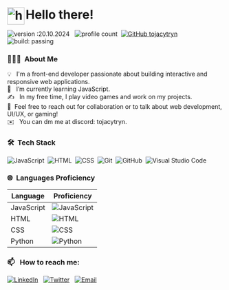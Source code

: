 # <img alt="handwavegif" src="https://user-images.githubusercontent.com/39513876/112366216-8cfe7400-8cfe-11eb-8116-7d3dbae20e97.gif" width='40' align="left"/> Hello there!
![version :20.10.2024](https://img.shields.io/badge/version-20.10.2024-informational) &nbsp;
![profile count](https://komarev.com/ghpvc/?username=tojacytryn)&nbsp;
[![GitHub tojacytryn](https://img.shields.io/github/followers/tojacytryn?label=follow&style=social)](https://github.com/tojacytryn)&nbsp;
![build: passing](https://img.shields.io/badge/build-passing-success)

### 👨🏻‍💻 &nbsp;About Me

💡 &nbsp; I'm a front-end developer passionate about building interactive and responsive web applications. \
🌱 &nbsp; I’m currently learning JavaScript. \
✍️ &nbsp; In my free time, I play video games and work on my projects.\
💬 &nbsp;Feel free to reach out for collaboration or to talk about web development, UI/UX, or gaming!\
✉️ &nbsp; You can dm me at discord: tojacytryn.

### 🛠 &nbsp;Tech Stack

![JavaScript](https://img.shields.io/badge/-JavaScript-05122A?style=flat&logo=javascript)&nbsp;
![HTML](https://img.shields.io/badge/-HTML-05122A?style=flat&logo=HTML5)&nbsp;
![CSS](https://img.shields.io/badge/-CSS-05122A?style=flat&logo=CSS3&logoColor=1572B6)&nbsp;
![Git](https://img.shields.io/badge/-Git-05122A?style=flat&logo=git)&nbsp;
![GitHub](https://img.shields.io/badge/-GitHub-05122A?style=flat&logo=github)&nbsp;
![Visual Studio Code](https://img.shields.io/badge/-Visual%20Studio%20Code-05122A?style=flat&logo=visual-studio-code&logoColor=007ACC)&nbsp;

### 🌐 &nbsp;Languages Proficiency

| Language       | Proficiency |
|----------------|-------------|
| JavaScript     | ![JavaScript](https://img.shields.io/badge/40%25-yellow) |
| HTML           | ![HTML](https://img.shields.io/badge/80%25-green) |
| CSS            | ![CSS](https://img.shields.io/badge/50%25-blue) |
| Python         | ![Python](https://img.shields.io/badge/30%25-red) |

### 📫 &nbsp; How to reach me:
[![LinkedIn](https://img.shields.io/badge/-LinkedIn-05122A?style=flat&logo=linkedin)](https://www.linkedin.com/in/tojacytryn/) &nbsp;
[![Twitter](https://img.shields.io/badge/-Twitter-05122A?style=flat&logo=twitter)](https://twitter.com/tojacytryn) &nbsp;
[![Email](https://img.shields.io/badge/Email-05122A?style=flat&logo=gmail)](mailto:pancytryn.dawid@gmail.com)

